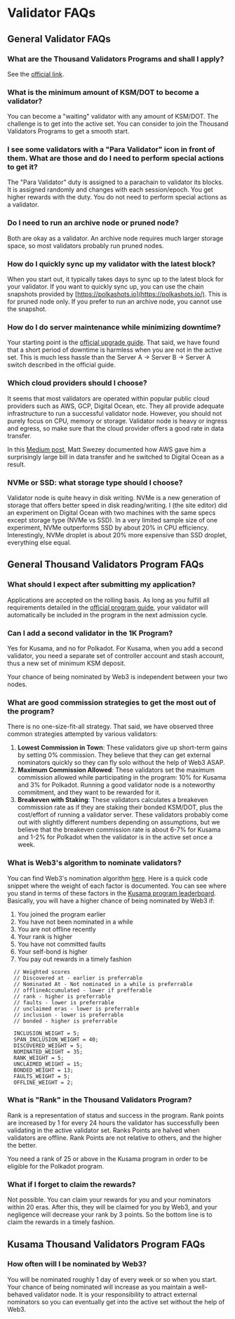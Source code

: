 # Validator FAQs

## General Validator FAQs

### What are the Thousand Validators Programs and shall I apply?

See the [official link](https://wiki.polkadot.network/docs/en/thousand-validators). 

### What is the minimum amount of KSM/DOT to become a validator?

You can become a "waiting" validator with any amount of KSM/DOT. The challenge is to get into the active set. You can consider to join the Thousand Validators Programs to get a smooth start. 

### I see some validators with a "Para Validator" icon in front of them. What are those and do I need to perform special actions to get it?

The "Para Validator" duty is assigned to a parachain to validator its blocks. It is assigned randomly and changes with each session/epoch. You get higher rewards with the duty. You do not need to perform special actions as a validator. 

### Do I need to run an archive node or pruned node?

Both are okay as a validator. An archive node requires much larger storage space, so most validators probably run pruned nodes. 

### How do I quickly sync up my validator with the latest block?

When you start out, it typically takes days to sync up to the latest block for your validator. If you want to quickly sync up, you can use the chain snapshots provided by [https://polkashots.io](https://polkashots.io/). This is for pruned node only. If you prefer to run an archive node, you cannot use the snapshot. 

### How do I do server maintenance while minimizing downtime?

Your starting point is the [official upgrade guide](https://wiki.polkadot.network/docs/en/maintain-guides-how-to-upgrade). That said, we have found that a short period of downtime is harmless when you are not in the active set. This is much less hassle than the Server A -&gt; Server B -&gt; Server A switch described in the official guide. 

### Which cloud providers should I choose?

It seems that most validators are operated within popular public cloud providers such as AWS, GCP, Digital Ocean, etc. They all provide adequate infrastructure to run a successful validator node. However, you should not purely focus on CPU, memory or storage. Validator node is heavy or ingress and egress, so make sure that the cloud provider offers a good rate in data transfer. 

In this [Medium post](https://mswezey.medium.com/kusama-validator-node-setup-643190a8ac7e), Matt Swezey documented how AWS gave him a surprisingly large bill in data transfer and he switched to Digital Ocean as a result. 

### NVMe or SSD: what storage type should I choose? 

Validator node is quite heavy in disk writing. NVMe is a new generation of storage that offers better speed in disk reading/writing. I \(the site editor\) did an experiment on Digital Ocean with two machines with the same specs except storage type \(NVMe vs SSD\). In a very limited sample size of one experiment, NVMe outperforms SSD by about 20% in CPU efficiency. Interestingly, NVMe droplet is about 20% more expensive than SSD droplet, everything else equal. 

## General Thousand Validators Program FAQs

### What should I expect after submitting my application?

Applications are accepted on the rolling basis. As long as you fulfill all requirements detailed in the [official program guide](https://wiki.polkadot.network/docs/en/thousand-validators), your validator will automatically be included in the program in the next admission cycle. 

### Can I add a second validator in the 1K Program?

Yes for Kusama, and no for Polkadot. For Kusama, when you add a second validator, you need a separate set of controller account and stash account, thus a new set of minimum KSM deposit. 

Your chance of being nominated by Web3 is independent between your two nodes. 

### What are good commission strategies to get the most out of the program?

There is no one-size-fit-all strategy. That said, we have observed three common strategies attempted by various validators:

1. **Lowest Commission in Town**: These validators give up short-term gains by setting 0% commission. They believe that they can get external nominators quickly so they can fly solo without the help of Web3 ASAP.
2. **Maximum Commission Allowed**: These validators set the maximum commission allowed while participating in the program: 10% for Kusama and 3% for Polkadot. Running a good validator node is a noteworthy commitment, and they want to be rewarded for it. 
3. **Breakeven with Staking**: These validators calculates a breakeven commission rate as if they are staking their bonded KSM/DOT, plus the cost/effort of running a validator server. These validators probably come out with slightly different numbers depending on assumptions, but we believe that the breakeven commission rate is about 6-7% for Kusama and 1-2% for Polkadot when the validator is in the active set once a week. 

### What is Web3's algorithm to nominate validators?

You can find Web3's nomination algorithm [here](https://github.com/w3f/1k-validators-be). Here is a quick code snippet where the weight of each factor is documented.  You can see where you stand in terms of these factors in the [Kusama program leaderboard](https://thousand-validators.kusama.network/#/leaderboard). Basically, you will have a higher chance of being nominated by Web3 if:

1. You joined the program earlier
2. You have not been nominated in a while
3. You are not offline recently
4. Your rank is higher
5. You have not committed faults
6. Your self-bond is higher
7. You pay out rewards in a timely fashion

```text
  // Weighted scores
  // Discovered at - earlier is preferrable
  // Nominated At - Not nominated in a while is preferrable
  // offlineAccumulated - lower if prefferable
  // rank - higher is preferrable
  // faults - lower is preferrable
  // unclaimed eras - lower is preferrable
  // inclusion - lower is preferrable
  // bonded - higher is preferrable
  
  INCLUSION_WEIGHT = 5;
  SPAN_INCLUSION_WEIGHT = 40;
  DISCOVERED_WEIGHT = 5;
  NOMINATED_WEIGHT = 35;
  RANK_WEIGHT = 5;
  UNCLAIMED_WEIGHT = 15;
  BONDED_WEIGHT = 13;
  FAULTS_WEIGHT = 5;
  OFFLINE_WEIGHT = 2;
```

### What is "Rank" in the Thousand Validators Program?

Rank is a representation of status and success in the program. Rank points are increased by 1 for every 24 hours the validator has successfully been validating in the active validator set. Ranks Points are halved when validators are offline. Rank Points are not relative to others, and the higher the better. 

You need a rank of 25 or above in the Kusama program in order to be eligible for the Polkadot program.

### What if I forget to claim the rewards?

Not possible. You can claim your rewards for you and your nominators within 20 eras. After this, they will be claimed for you by Web3, and your negligence will decrease your rank by 3 points. So the bottom line is to claim the rewards in a timely fashion. 

## Kusama Thousand Validators Program FAQs

### How often will I be nominated by Web3?

You will be nominated roughly 1 day of every week or so when you start. Your chance of being nominated will increase as you maintain a well-behaved validator node. It is your responsibility to attract external nominators so you can eventually get into the active set without the help of Web3.   

### 



## 

## 




